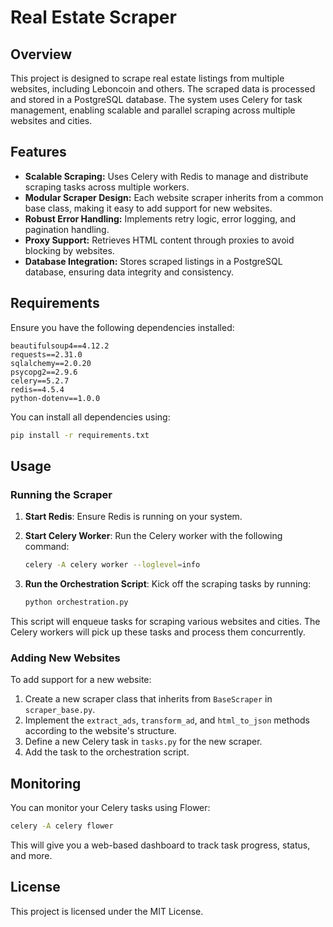 
# Real Estate Scraper

## Overview

This project is designed to scrape real estate listings from multiple websites, including Leboncoin and others. The scraped data is processed and stored in a PostgreSQL database. The system uses Celery for task management, enabling scalable and parallel scraping across multiple websites and cities.

## Features

- **Scalable Scraping:** Uses Celery with Redis to manage and distribute scraping tasks across multiple workers.
- **Modular Scraper Design:** Each website scraper inherits from a common base class, making it easy to add support for new websites.
- **Robust Error Handling:** Implements retry logic, error logging, and pagination handling.
- **Proxy Support:** Retrieves HTML content through proxies to avoid blocking by websites.
- **Database Integration:** Stores scraped listings in a PostgreSQL database, ensuring data integrity and consistency.

## Requirements

Ensure you have the following dependencies installed:

```plaintext
beautifulsoup4==4.12.2
requests==2.31.0
sqlalchemy==2.0.20
psycopg2==2.9.6
celery==5.2.7
redis==4.5.4
python-dotenv==1.0.0
```

You can install all dependencies using:

```bash
pip install -r requirements.txt
```

## Usage

### Running the Scraper

1. **Start Redis**: Ensure Redis is running on your system.

2. **Start Celery Worker**: Run the Celery worker with the following command:

   ```bash
   celery -A celery worker --loglevel=info
   ```

3. **Run the Orchestration Script**: Kick off the scraping tasks by running:

   ```bash
   python orchestration.py
   ```

This script will enqueue tasks for scraping various websites and cities. The Celery workers will pick up these tasks and process them concurrently.

### Adding New Websites

To add support for a new website:

1. Create a new scraper class that inherits from `BaseScraper` in `scraper_base.py`.
2. Implement the `extract_ads`, `transform_ad`, and `html_to_json` methods according to the website's structure.
3. Define a new Celery task in `tasks.py` for the new scraper.
4. Add the task to the orchestration script.

## Monitoring

You can monitor your Celery tasks using Flower:

```bash
celery -A celery flower
```

This will give you a web-based dashboard to track task progress, status, and more.

## License

This project is licensed under the MIT License.
